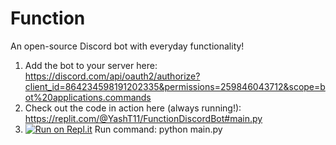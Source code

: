 # Function
An open-source Discord bot with everyday functionality!
1. Add the bot to your server here: https://discord.com/api/oauth2/authorize?client_id=864234598191202335&permissions=259846043712&scope=bot%20applications.commands
2. Check out the code in action here (always running!): https://replit.com/@YashT11/FunctionDiscordBot#main.py
3. [![Run on Repl.it](https://repl.it/badge/github/YashTelang/Function)](https://repl.it/github/YashTelang/Function) Run command: python main.py


